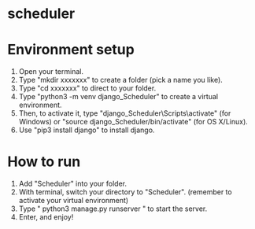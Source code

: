 # scheduler

# Environment setup
1. Open your terminal.
2. Type "mkdir xxxxxxx" to create a folder (pick a name you like).
3. Type "cd xxxxxxx" to direct to your folder.
4. Type "python3 -m venv django_Scheduler" to create a virtual environment.
5. Then, to activate it, type "django_Scheduler\Scripts\activate" (for Windows) or "source django_Scheduler/bin/activate" (for OS X/Linux).
6. Use "pip3 install django" to install django.

# How to run
1. Add "Scheduler" into your folder.
2. With terminal, switch your directory to "Scheduler". (remember to activate your virtual environment)
3. Type " python3 manage.py runserver " to start the server.
4. Enter, and enjoy!
